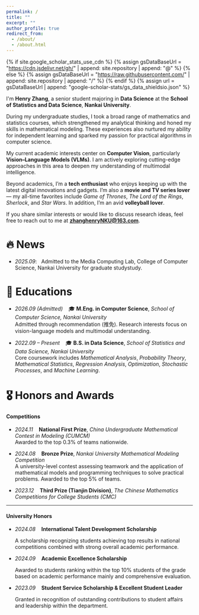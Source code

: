 ```yaml
---
permalink: /
title: ""
excerpt: ""
author_profile: true
redirect_from: 
  - /about/
  - /about.html
---
```


{% if site.google_scholar_stats_use_cdn %}
{% assign gsDataBaseUrl = "https://cdn.jsdelivr.net/gh/" | append: site.repository | append: "@" %}
{% else %}
{% assign gsDataBaseUrl = "https://raw.githubusercontent.com/" | append: site.repository | append: "/" %}
{% endif %}
{% assign url = gsDataBaseUrl | append: "google-scholar-stats/gs_data_shieldsio.json" %}

<span class='anchor' id='about-me'></span>


I'm **Henry Zhang**, a senior student majoring in **Data Science** at the **School of Statistics and Data Science**, **Nankai University**.

During my undergraduate studies, I took a broad range of mathematics and statistics courses, which strengthened my analytical thinking and honed my skills in mathematical modeling. These experiences also nurtured my ability for independent learning and sparked my passion for practical algorithms in computer science.

My current academic interests center on **Computer Vision**, particularly **Vision–Language Models (VLMs)**. I am actively exploring cutting-edge approaches in this area to deepen my understanding of multimodal intelligence.

Beyond academics, I’m a **tech enthusiast** who enjoys keeping up with the latest digital innovations and gadgets. I’m also a **movie and TV series lover** — my all-time favorites include *Game of Thrones*, *The Lord of the Rings*, *Sherlock*, and *Star Wars*. In addition, I’m an avid **volleyball lover**.

If you share similar interests or would like to discuss research ideas, feel free to reach out to me at **[zhanghenryNKU@163.com](mailto:zhanghenryNKU@163.com)**.



<!--  I have published more than 100 papers at the top international AI conferences with total <a href='https://scholar.google.com/citations?user=DhtAFkwAAAAJ'>google scholar citations <strong><span id='total_cit'>260000+</span></strong></a> (You can also use google scholar badge <a href='https://scholar.google.com/citations?user=DhtAFkwAAAAJ'><img src="https://img.shields.io/endpoint?url={{ url | url_encode }}&logo=Google%20Scholar&labelColor=f6f6f6&color=9cf&style=flat&label=citations"></a>). -->


# 🔥 News
<!-- - *2022.02*: &nbsp;🎉🎉 Lorem ipsum dolor sit amet, consectetur adipiscing elit. Vivamus ornare aliquet ipsum, ac tempus justo dapibus sit amet.  -->
- *2025.09*: &nbsp; Admitted to the Media Computing Lab, College of Computer Science, Nankai University for graduate studystudy.



<!-- # 📝 Publications  -->

<!-- <div class='paper-box'><div class='paper-box-image'><div><div class="badge">CVPR 2016</div><img src='images/500x300.png' alt="sym" width="100%"></div></div>
<div class='paper-box-text' markdown="1">

[Deep Residual Learning for Image Recognition](https://openaccess.thecvf.com/content_cvpr_2016/papers/He_Deep_Residual_Learning_CVPR_2016_paper.pdf)

**Kaiming He**, Xiangyu Zhang, Shaoqing Ren, Jian Sun

[**Project**](https://scholar.google.com/citations?view_op=view_citation&hl=zh-CN&user=DhtAFkwAAAAJ&citation_for_view=DhtAFkwAAAAJ:ALROH1vI_8AC) <strong><span class='show_paper_citations' data='DhtAFkwAAAAJ:ALROH1vI_8AC'></span></strong>
- Lorem ipsum dolor sit amet, consectetur adipiscing elit. Vivamus ornare aliquet ipsum, ac tempus justo dapibus sit amet. 
</div>
</div>

- [Lorem ipsum dolor sit amet, consectetur adipiscing elit. Vivamus ornare aliquet ipsum, ac tempus justo dapibus sit amet](https://github.com), A, B, C, **CVPR 2020** -->





# 📖 Educations
- *2026.09 (Admitted)* &nbsp;&nbsp; 🎓 **M.Eng. in Computer Science**, *School of Computer Science, Nankai University*  
  Admitted through recommendation (推免). Research interests focus on vision-language models and multimodal understanding.  

- *2022.09 – Present* &nbsp;&nbsp; 🎓 **B.S. in Data Science**, *School of Statistics and Data Science, Nankai University*  
  Core coursework includes *Mathematical Analysis*, *Probability Theory*, *Mathematical Statistics*, *Regression Analysis*, *Optimization*, *Stochastic Processes*, and *Machine Learning*.



# 🎖 Honors and Awards

#### Competitions
- *2024.11* &nbsp;&nbsp; **National First Prize**, *China Undergraduate Mathematical Contest in Modeling (CUMCM)*  
  Awarded to the top 0.3% of teams nationwide. 

- *2024.08* &nbsp;&nbsp; **Bronze Prize**, *Nankai University Mathematical Modeling Competition*  
  A university-level contest assessing teamwork and the application of mathematical models and programming techniques to solve practical problems. Awarded to the top 5% of teams.

- *2023.12* &nbsp;&nbsp; **Third Prize (Tianjin Division)**, *The Chinese Mathematics Competitions for College Students (CMC)*

---

#### University Honors
- *2024.08* &nbsp;&nbsp; **International Talent Development Scholarship**
  
  A scholarship recognizing students achieving top results in national competitions combined with strong overall academic performance.
  
- *2024.09* &nbsp;&nbsp; **Academic Excellence Scholarship**  
  
  Awarded to students ranking within the top 10% students of the grade based on academic performance mainly and comprehensive evaluation.  

- *2023.09* &nbsp;&nbsp; **Student Service Scholarship & Excellent Student Leader**  
  
  Granted in recognition of outstanding contributions to student affairs and leadership within the department.  




<!-- # 💬 Invited Talks
- *2021.06*, Lorem ipsum dolor sit amet, consectetur adipiscing elit. Vivamus ornare aliquet ipsum, ac tempus justo dapibus sit amet. 
- *2021.03*, Lorem ipsum dolor sit amet, consectetur adipiscing elit. Vivamus ornare aliquet ipsum, ac tempus justo dapibus sit amet.  \| [\[video\]](https://github.com/)

# 💻 Internships
- *2019.05 - 2020.02*, [Lorem](https://github.com/), China. -->